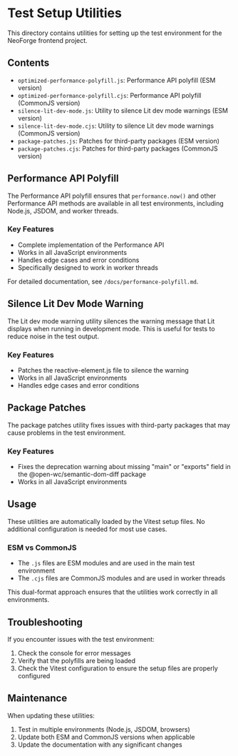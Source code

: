 # Test Setup Utilities

This directory contains utilities for setting up the test environment for the NeoForge frontend project.

## Contents

- `optimized-performance-polyfill.js`: Performance API polyfill (ESM version)
- `optimized-performance-polyfill.cjs`: Performance API polyfill (CommonJS version)
- `silence-lit-dev-mode.js`: Utility to silence Lit dev mode warnings (ESM version)
- `silence-lit-dev-mode.cjs`: Utility to silence Lit dev mode warnings (CommonJS version)
- `package-patches.js`: Patches for third-party packages (ESM version)
- `package-patches.cjs`: Patches for third-party packages (CommonJS version)

## Performance API Polyfill

The Performance API polyfill ensures that `performance.now()` and other Performance API methods are available in all test environments, including Node.js, JSDOM, and worker threads.

### Key Features

- Complete implementation of the Performance API
- Works in all JavaScript environments
- Handles edge cases and error conditions
- Specifically designed to work in worker threads

For detailed documentation, see `/docs/performance-polyfill.md`.

## Silence Lit Dev Mode Warning

The Lit dev mode warning utility silences the warning message that Lit displays when running in development mode. This is useful for tests to reduce noise in the test output.

### Key Features

- Patches the reactive-element.js file to silence the warning
- Works in all JavaScript environments
- Handles edge cases and error conditions

## Package Patches

The package patches utility fixes issues with third-party packages that may cause problems in the test environment.

### Key Features

- Fixes the deprecation warning about missing "main" or "exports" field in the @open-wc/semantic-dom-diff package
- Works in all JavaScript environments

## Usage

These utilities are automatically loaded by the Vitest setup files. No additional configuration is needed for most use cases.

### ESM vs CommonJS

- The `.js` files are ESM modules and are used in the main test environment
- The `.cjs` files are CommonJS modules and are used in worker threads

This dual-format approach ensures that the utilities work correctly in all environments.

## Troubleshooting

If you encounter issues with the test environment:

1. Check the console for error messages
2. Verify that the polyfills are being loaded
3. Check the Vitest configuration to ensure the setup files are properly configured

## Maintenance

When updating these utilities:

1. Test in multiple environments (Node.js, JSDOM, browsers)
2. Update both ESM and CommonJS versions when applicable
3. Update the documentation with any significant changes

